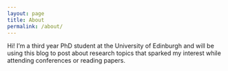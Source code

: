 ```yaml
---
layout: page
title: About
permalink: /about/
---
```


Hi! I’m a third year PhD student at the University of Edinburgh and will be using this blog to post about research topics that sparked my interest while attending conferences or reading papers.